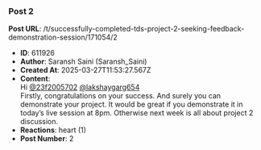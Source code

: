 ### Post 2
**Post URL**: /t/successfully-completed-tds-project-2-seeking-feedback-demonstration-session/171054/2
- **ID**: 611926
- **Author**: Saransh Saini (Saransh_Saini)
- **Created At**: 2025-03-27T11:53:27.567Z
- **Content**:  
  Hi <a class="mention" href="/u/23f2005702">@23f2005702</a> <a class="mention" href="/u/lakshaygarg654">@lakshaygarg654</a><br>
Firstly, congratulations on your success. And surely you can demonstrate your project. It would be great if you demonstrate it in today’s live session at 8pm. Otherwise next week is all about project 2 discussion.
- **Reactions**: heart (1)
- **Post Number**: 2

